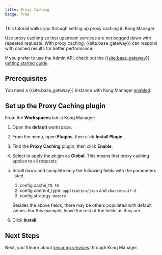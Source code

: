 ```yaml
---
title: Proxy Caching
badge: free
---
```


This tutorial walks you through setting up proxy caching in Kong Manager.

Use proxy caching so that upstream services are not bogged down with repeated requests. With proxy caching, {{site.base_gateway}} can respond with cached results for better performance.

If you prefer to use the Admin API, check out the [{{site.base_gateway}} getting started guide](/gateway/latest/get-started/proxy-caching).

## Prerequisites

You need a {{site.base_gateway}} instance with Kong Manager [enabled](/gateway/{{page.kong_version}}/kong-manager/enable).

## Set up the Proxy Caching plugin

From the **Workspaces** tab in Kong Manager:

1. Open the **default** workspace.
2. From the menu, open **Plugins**, then click **Install Plugin**.
3. Find the **Proxy Caching** plugin, then click **Enable**.
4. Select to apply the plugin as **Global**. This means that proxy caching applies to all requests.
5. Scroll down and complete only the following fields with the parameters listed.
    1. config.cache_ttl: `30`
    2. config.content_type: `application/json` and `charset=utf-8`
    3. config.strategy: `memory`

    Besides the above fields, there may be others populated with default values. For this example, leave the rest of the fields as they are.
6. Click **Install**.

<!-- ## Validate Proxy Caching

figure out how to validate in the browser -->

## Next Steps

Next, you’ll learn about [securing services](/gateway/{{page.kong_version}}/kong-manager/get-started/consumers) through Kong Manager.
